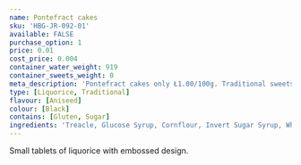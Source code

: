 ```yaml
---
name: Pontefract cakes
sku: 'HBG-JR-092-01'
available: FALSE
purchase_option: 1
price: 0.01
cost_price: 0.004
container_water_weight: 919
container_sweets_weight: 0
meta_description: 'Pontefract cakes only Ł1.00/100g. Traditional sweets and more at Humbugs Confectionery  Store. Specialists in satisfying your sweet tooth!'
type: [Liquorice, Traditional]
flavour: [Aniseed]
colour: [Black]
contains: [Gluten, Sugar]
ingredients: 'Treacle, Glucose Syrup, Cornflour, Invert Sugar Syrup, Wheat Flour, Liquorice Extract, Modified Potato Starch, Vegetable Oil, Aniseed Oil, Glazing Agent (Carnauba Wax)'
---
```

Small tablets of liquorice with embossed design.